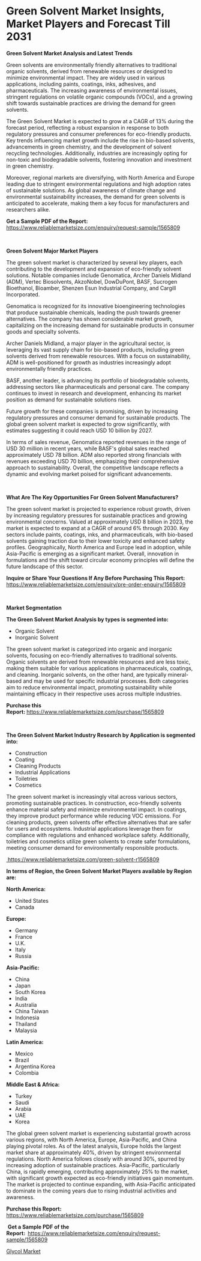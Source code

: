 <p><h1>Green Solvent Market Insights, Market Players and Forecast Till 2031</h1></p><p><strong>Green Solvent Market Analysis and Latest Trends</strong></p>
<p><p>Green solvents are environmentally friendly alternatives to traditional organic solvents, derived from renewable resources or designed to minimize environmental impact. They are widely used in various applications, including paints, coatings, inks, adhesives, and pharmaceuticals. The increasing awareness of environmental issues, stringent regulations on volatile organic compounds (VOCs), and a growing shift towards sustainable practices are driving the demand for green solvents.</p><p>The Green Solvent Market is expected to grow at a CAGR of 13% during the forecast period, reflecting a robust expansion in response to both regulatory pressures and consumer preferences for eco-friendly products. Key trends influencing market growth include the rise in bio-based solvents, advancements in green chemistry, and the development of solvent recycling technologies. Additionally, industries are increasingly opting for non-toxic and biodegradable solvents, fostering innovation and investment in green chemistry.</p><p>Moreover, regional markets are diversifying, with North America and Europe leading due to stringent environmental regulations and high adoption rates of sustainable solutions. As global awareness of climate change and environmental sustainability increases, the demand for green solvents is anticipated to accelerate, making them a key focus for manufacturers and researchers alike.</p></p>
<p><strong>Get a Sample PDF of the Report:&nbsp;</strong> <a href="https://www.reliablemarketsize.com/enquiry/request-sample/1565809?utm_campaign=1103&utm_medium=2&utm_source=Github&utm_content=ia&utm_term=08112024&utm_id=green-solvent">https://www.reliablemarketsize.com/enquiry/request-sample/1565809</a></p>
<p>&nbsp;</p>
<p><strong>Green Solvent Major Market Players</strong></p>
<p><p>The green solvent market is characterized by several key players, each contributing to the development and expansion of eco-friendly solvent solutions. Notable companies include Genomatica, Archer Daniels Midland (ADM), Vertec Biosolvents, AkzoNobel, DowDuPont, BASF, Sucrogen Bioethanol, Bioamber, Shenzen Esun Industrial Company, and Cargill Incorporated. </p><p>Genomatica is recognized for its innovative bioengineering technologies that produce sustainable chemicals, leading the push towards greener alternatives. The company has shown considerable market growth, capitalizing on the increasing demand for sustainable products in consumer goods and specialty solvents. </p><p>Archer Daniels Midland, a major player in the agricultural sector, is leveraging its vast supply chain for bio-based products, including green solvents derived from renewable resources. With a focus on sustainability, ADM is well-positioned for growth as industries increasingly adopt environmentally friendly practices.</p><p>BASF, another leader, is advancing its portfolio of biodegradable solvents, addressing sectors like pharmaceuticals and personal care. The company continues to invest in research and development, enhancing its market position as demand for sustainable solutions rises.</p><p>Future growth for these companies is promising, driven by increasing regulatory pressures and consumer demand for sustainable products. The global green solvent market is expected to grow significantly, with estimates suggesting it could reach USD 10 billion by 2027.</p><p>In terms of sales revenue, Genomatica reported revenues in the range of USD 30 million in recent years, while BASF's global sales reached approximately USD 78 billion. ADM also reported strong financials with revenues exceeding USD 70 billion, emphasizing their comprehensive approach to sustainability. Overall, the competitive landscape reflects a dynamic and evolving market poised for significant advancements.</p></p>
<p>&nbsp;</p>
<p><strong>What Are The Key Opportunities For Green Solvent Manufacturers?</strong></p>
<p><p>The green solvent market is projected to experience robust growth, driven by increasing regulatory pressures for sustainable practices and growing environmental concerns. Valued at approximately USD 8 billion in 2023, the market is expected to expand at a CAGR of around 6% through 2030. Key sectors include paints, coatings, inks, and pharmaceuticals, with bio-based solvents gaining traction due to their lower toxicity and enhanced safety profiles. Geographically, North America and Europe lead in adoption, while Asia-Pacific is emerging as a significant market. Overall, innovation in formulations and the shift toward circular economy principles will define the future landscape of this sector.</p></p>
<p><strong>Inquire or Share Your Questions If Any Before Purchasing This Report:</strong> <a href="https://www.reliablemarketsize.com/enquiry/pre-order-enquiry/1565809?utm_campaign=1103&utm_medium=2&utm_source=Github&utm_content=ia&utm_term=08112024&utm_id=green-solvent">https://www.reliablemarketsize.com/enquiry/pre-order-enquiry/1565809</a></p>
<p>&nbsp;</p>
<p><strong>Market Segmentation</strong></p>
<p><strong>The Green Solvent Market Analysis by types is segmented into:</strong></p>
<p><ul><li>Organic Solvent</li><li>Inorganic Solvent</li></ul></p>
<p><p>The green solvent market is categorized into organic and inorganic solvents, focusing on eco-friendly alternatives to traditional solvents. Organic solvents are derived from renewable resources and are less toxic, making them suitable for various applications in pharmaceuticals, coatings, and cleaning. Inorganic solvents, on the other hand, are typically mineral-based and may be used for specific industrial processes. Both categories aim to reduce environmental impact, promoting sustainability while maintaining efficacy in their respective uses across multiple industries.</p></p>
<p><strong>Purchase this Report:&nbsp;</strong><a href="https://www.reliablemarketsize.com/purchase/1565809?utm_campaign=1103&utm_medium=2&utm_source=Github&utm_content=ia&utm_term=08112024&utm_id=green-solvent">https://www.reliablemarketsize.com/purchase/1565809</a></p>
<p>&nbsp;</p>
<p><strong>The Green Solvent Market Industry Research by Application is segmented into:</strong></p>
<p><ul><li>Construction</li><li>Coating</li><li>Cleaning Products</li><li>Industrial Applications</li><li>Toiletries</li><li>Cosmetics</li></ul></p>
<p><p>The green solvent market is increasingly vital across various sectors, promoting sustainable practices. In construction, eco-friendly solvents enhance material safety and minimize environmental impact. In coatings, they improve product performance while reducing VOC emissions. For cleaning products, green solvents offer effective alternatives that are safer for users and ecosystems. Industrial applications leverage them for compliance with regulations and enhanced workplace safety. Additionally, toiletries and cosmetics utilize green solvents to create safer formulations, meeting consumer demand for environmentally responsible products.</p></p>
<p><a href="https://www.reliablemarketsize.com/green-solvent-r1565809?utm_campaign=1103&utm_medium=2&utm_source=Github&utm_content=ia&utm_term=08112024&utm_id=green-solvent">&nbsp;https://www.reliablemarketsize.com/green-solvent-r1565809</a></p>
<p><strong>In terms of Region, the Green Solvent Market Players available by Region are:</strong></p>
<p>
    <p> <strong> North America: </strong>
        <ul>
            <li>United States</li>
            <li>Canada</li>
        </ul>
        </p> 
    <p> <strong> Europe: </strong>
        <ul>
            <li>Germany</li>
            <li>France</li>
            <li>U.K.</li>
            <li>Italy</li>
            <li>Russia</li>
        </ul>
        </p> 
    <p> <strong> Asia-Pacific: </strong>
        <ul>
            <li>China</li>
            <li>Japan</li>
            <li>South Korea</li>
            <li>India</li>
            <li>Australia</li>
            <li>China Taiwan</li>
            <li>Indonesia</li>
            <li>Thailand</li>
            <li>Malaysia</li>
        </ul>
        </p> 
    <p> <strong> Latin America: </strong>
        <ul>
            <li>Mexico</li>
            <li>Brazil</li>
            <li>Argentina Korea</li>
            <li>Colombia</li>
        </ul>
        </p> 
    <p> <strong> Middle East & Africa: </strong>
        <ul>
            <li>Turkey</li>
            <li>Saudi</li>
            <li>Arabia</li>
            <li>UAE</li>
            <li>Korea</li>
        </ul>
    </p>
    </p>
<p><p>The global green solvent market is experiencing substantial growth across various regions, with North America, Europe, Asia-Pacific, and China playing pivotal roles. As of the latest analysis, Europe holds the largest market share at approximately 40%, driven by stringent environmental regulations. North America follows closely with around 30%, spurred by increasing adoption of sustainable practices. Asia-Pacific, particularly China, is rapidly emerging, contributing approximately 25% to the market, with significant growth expected as eco-friendly initiatives gain momentum. The market is projected to continue expanding, with Asia-Pacific anticipated to dominate in the coming years due to rising industrial activities and awareness.</p></p>
<p><strong>Purchase this Report: </strong><a href="https://www.reliablemarketsize.com/purchase/1565809?utm_campaign=1103&utm_medium=2&utm_source=Github&utm_content=ia&utm_term=08112024&utm_id=green-solvent">https://www.reliablemarketsize.com/purchase/1565809</a></p>
<p>&nbsp;<strong>Get a Sample PDF of the Report:&nbsp;&nbsp;</strong><a href="https://www.reliablemarketsize.com/enquiry/request-sample/1565809?utm_campaign=1103&utm_medium=2&utm_source=Github&utm_content=ia&utm_term=08112024&utm_id=green-solvent">https://www.reliablemarketsize.com/enquiry/request-sample/1565809</a></p>
<p><strong></strong></p>
<p><p><a href="https://github.com/gdfhhhj/Market-Research-Report-List-6/blob/main/glycol-market.md?utm_campaign=1103&utm_medium=2&utm_source=Github&utm_content=ia&utm_term=08112024&utm_id=green-solvent">Glycol Market</a></p></p>